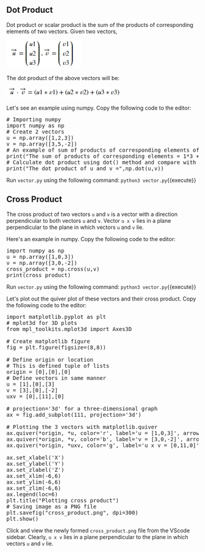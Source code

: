 ## Dot Product
Dot product or scalar product is the sum of the products of corresponding elements of two vectors. Given two vectors,

![Dot Product 1](./assets/dp1.jpg)

The dot product of the above vectors will be:

![Dot Product 2](./assets/dp2.jpg)

Let's see an example using numpy. Copy the following code to the editor:

<pre class="file" data-filename="vector.py" data-target="replace">
# Importing numpy
import numpy as np
# Create 2 vectors
u = np.array([1,2,3])
v = np.array([3,5,-2])
# An example of sum of products of corresponding elements of both vectors
print("The sum of products of corresponding elements = 1*3 + 2*5 + 3*(-2) =", u[0]*v[0] + u[1]*v[1] + u[2]*v[2])
# Calculate dot product using dot() method and compare with the above result
print("The dot product of u and v =",np.dot(u,v))
</pre>

Run `vector.py` using the following command:
`python3 vector.py`{{execute}}

## Cross Product
The cross product of two vectors `u` and `v` is a vector with a direction perpendicular to both vectors `u` and `v`. Vector `u x v` lies in a plane perpendicular to the plane in which vectors `u` and `v` lie.

Here's an example in numpy. Copy the following code to the editor:

<pre class="file" data-filename="vector.py" data-target="replace">
import numpy as np
u = np.array([1,0,3])
v = np.array([3,0,-2])
cross_product = np.cross(u,v)
print(cross_product)
</pre>

Run `vector.py` using the following command:
`python3 vector.py`{{execute}}

Let's plot out the quiver plot of these vectors and their cross product. Copy the following code to the editor:

<pre class="file" data-filename="vector.py" data-target="replace">
import matplotlib.pyplot as plt
# mplot3d for 3D plots
from mpl_toolkits.mplot3d import Axes3D

# Create matplotlib figure
fig = plt.figure(figsize=(8,8))

# Define origin or location
# This is defined tuple of lists
origin = [0],[0],[0]
# Define vectors in same manner
u = [1],[0],[3]
v = [3],[0],[-2]
uxv = [0],[11],[0]

# projection='3d' for a three-dimensional graph
ax = fig.add_subplot(111, projection='3d')

# Plotting the 3 vectors with matplotlib.quiver
ax.quiver(*origin, *u, color='r', label='u = [1,0,3]', arrow_length_ratio=0.2)
ax.quiver(*origin, *v, color='b', label='v = [3,0,-2]', arrow_length_ratio=0.1)
ax.quiver(*origin, *uxv, color='g', label='u x v = [0,11,0]', arrow_length_ratio=0.1)

ax.set_xlabel('X')
ax.set_ylabel('Y')
ax.set_zlabel('Z')
ax.set_xlim(-6,6)
ax.set_ylim(-6,6)
ax.set_zlim(-6,6)
ax.legend(loc=6)
plt.title("Plotting cross product")
# Saving image as a PNG file
plt.savefig("cross_product.png", dpi=300)
plt.show()
</pre>

Click and view the newly formed `cross_product.png` file from the VScode sidebar. Clearly, `u x v` lies in a plane perpendicular to the plane in which vectors `u` and `v` lie.
